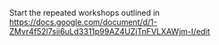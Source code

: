 Start the repeated workshops outlined in https://docs.google.com/document/d/1-ZMvr4f52l7sii6uLd3311p99AZ4UZjTnFVLXAWjm-I/edit
